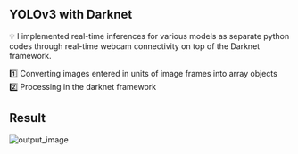 ## YOLOv3 with Darknet

💡 I implemented real-time inferences for various models as separate python codes through real-time webcam connectivity on top of the Darknet framework. 

1️⃣ Converting images entered in units of image frames into array objects  
2️⃣ Processing in the darknet framework  




## Result
![output_image](https://github.com/gaerom/yolov3/assets/92725975/c48c5682-075c-4389-ab78-ac4c052e65db)

